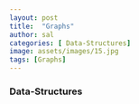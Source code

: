 ```yaml
---
layout: post
title:  "Graphs"
author: sal
categories: [ Data-Structures]
image: assets/images/15.jpg
tags: [Graphs]
---
```

### Data-Structures
